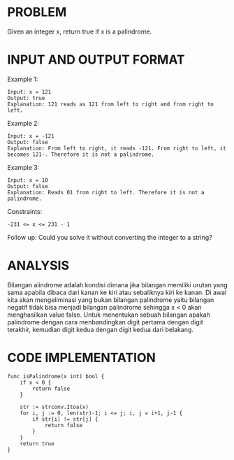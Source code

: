 # PROBLEM
Given an integer x, return true if x is a palindrome.  

# INPUT AND OUTPUT FORMAT
Example 1:

    Input: x = 121
    Output: true
    Explanation: 121 reads as 121 from left to right and from right to left.

Example 2:

    Input: x = -121
    Output: false
    Explanation: From left to right, it reads -121. From right to left, it becomes 121-. Therefore it is not a palindrome.

Example 3:

    Input: x = 10
    Output: false
    Explanation: Reads 01 from right to left. Therefore it is not a palindrome.
 

Constraints:

    -231 <= x <= 231 - 1
 

Follow up: Could you solve it without converting the integer to a string?

# ANALYSIS 
Bilangan alindrome adalah kondisi dimana jika bilangan memiliki urutan yang sama apabila dibaca dari kanan ke kiri atau sebaliknya kiri ke kanan. 
Di awal kita akan mengeliminasi yang bukan bilangan palindrome yaitu bilangan negatif tidak bisa menjadi bilangan palindrome sehingga x < 0 akan menghasilkan value false.
Untuk menentukan sebuah bilangan apakah palindrome dengan cara menbandingkan digit pertama dengan digit terakhir, kemudian digit kedua dengan digit kedua dari belakang.  

# CODE IMPLEMENTATION
```golang
func isPalindrome(x int) bool {
    if x < 0 {
        return false
    }

    str := strconv.Itoa(x)
    for i, j := 0, len(str)-1; i <= j; i, j = i+1, j-1 {
        if str[i] != str[j] {
            return false
        }
    }
    return true
}
```
